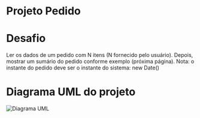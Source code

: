 # Projeto Pedido

# Desafio
Ler os dados de um pedido com N itens (N fornecido pelo usuário). Depois, mostrar um  sumário do pedido conforme exemplo (próxima página). Nota: o instante do pedido deve ser  o instante do sistema: new Date()

# Diagrama UML do projeto
![Diagrama UML](https://user-images.githubusercontent.com/107453279/213896136-5aba42ac-08ac-4a82-a35e-aeafa456ba34.png)



